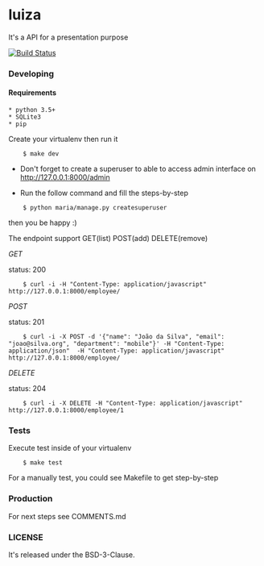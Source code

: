 # luiza
It's a API for a presentation purpose

[![Build Status](https://travis-ci.org/jesuejunior/luiza.svg?branch=develop)](https://travis-ci.org/jesuejunior/luiza)

### Developing

#### Requirements
    
    * python 3.5+
    * SQLite3
    * pip


Create your virtualenv then run it

```shell
    $ make dev
```

- Don't forget to create a superuser to able to access admin interface on http://127.0.0.1:8000/admin

- Run the follow command and fill the steps-by-step

```shell
    $ python maria/manage.py createsuperuser
```

then you be happy :)

The endpoint support GET(list) POST(add) DELETE(remove)

*GET*

status: 200

```shell
    $ curl -i -H "Content-Type: application/javascript" http://127.0.0.1:8000/employee/
```

*POST*

status: 201

```shell
    $ curl -i -X POST -d '{"name": "João da Silva", "email": "joao@silva.org", "department": "mobile"}' -H "Content-Type: application/json"  -H "Content-Type: application/javascript" http://127.0.0.1:8000/employee/
```

*DELETE*

status: 204

```shell
    $ curl -i -X DELETE -H "Content-Type: application/javascript" http://127.0.0.1:8000/employee/1
```


### Tests

Execute test inside of your virtualenv

```shell
    $ make test
```

For a manually test, you could see Makefile to get step-by-step

### Production


For next steps see COMMENTS.md

### LICENSE

It's released under the BSD-3-Clause.

